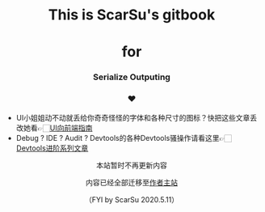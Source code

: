 
<center>
    <h1> This is ScarSu's gitbook</h1>
    <h1> for </h1>
    <h3> Serialize Outputing</h3>
    <h3> ❤️ </h3>
</center>


- UI小姐姐动不动就丢给你奇奇怪怪的字体和各种尺寸的图标？快把这些文章丢改她看👉🏻[UI向前端指南](/UI/web_fonts.html)
- Debug ? IDE ? Audit ? Devtools的各种Devtools骚操作请看这里👉🏻[Devtools进阶系列文章](/devtools/devtools_rookie_intro.html)


<center>
    <p>本站暂时不再更新内容</p>
    <p>内容已经全部迁移至<a href="scarsu.com">作者主站</a></p>
    <p>（FYI by ScarSu 2020.5.11）</p>
</center>